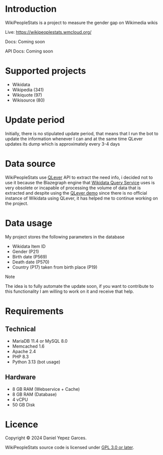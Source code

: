 # Introduction
WikiPeopleStats is a project to measure the gender gap on Wikimedia wikis

Live: https://wikipeoplestats.wmcloud.org/

Docs: Coming soon

API Docs: Coming soon

# Supported projects
* Wikidata
* Wikipedia (341)
* Wikiquote (97)
* Wikisource (80)
# Update period
Initially, there is no stipulated update period, that means that I run the bot to update the information whenever I can and at the same time QLever updates its dump which is approximately every 3-4 days
# Data source
WikiPeopleStats use [QLever](https://github.com/ad-freiburg/qlever) API to extract the need info, i decided not to use it because the Blazegraph engine that [Wikidata Query Service](https://query.wikidata.org/) uses is very obsolete or incapable of processing the volume of data that is extracted and despite using the [QLever demo](https://qlever.cs.uni-freiburg.de/wikidata) since there is no official instance of Wikidata using QLever, it has helped me to continue working on the project.
# Data usage
My project stores the following parameters in the database
* Wikidata Item ID
* Gender (P21)
* Birth date (P569)
* Death date (P570)
* Country (P17) taken from birth place (P19)
> [!NOTE]
> The idea is to fully automate the update soon, if you want to contribute to this functionality I am willing to work on it and receive that help.
# Requirements
## Technical
* MariaDB 11.4 or MySQL 8.0
* Memcached 1.6
* Apache 2.4
* PHP 8.3
* Python 3.13 (bot usage)
## Hardware
* 8 GB RAM (Webservice + Cache)
* 8 GB RAM (Database)
* 4 vCPU
* 50 GB Disk

# Licence
Copyright © 2024 Daniel Yepez Garces.

WikiPeopleStats source code is licensed under [GPL 3.0 or later](https://www.gnu.org/licenses/gpl-3.0.html).
